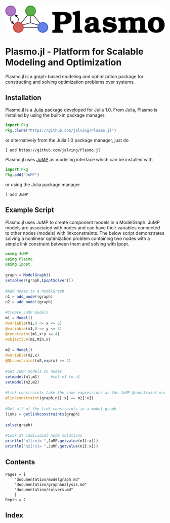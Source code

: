 ![Plasmo logo](assets/plasmo.svg)

# Plasmo.jl - Platform for Scalable Modeling and Optimization

Plasmo.jl is a graph-based modeling and optimization package for constructing and solving optimization problems over systems.


## Installation

Plasmo.jl is a [Julia](https://julialang.org) package developed for Julia 1.0.
From Julia, Plasmo is installed by using the built-in package manager:
```julia
import Pkg
Pkg.clone("https://github.com/jalving/Plasmo.jl")
```

or alternatively from the Julia 1.0 package manager, just do

```
] add https://github.com/jalving/Plasmo.jl
```
Plasmo.jl uses [JuMP](https://github.com/JuliaOpt/JuMP.jl) as modeling interface which can be installed with

```julia
import Pkg
Pkg.add("JuMP")
```
or using the Julia package manager
```
] add JuMP
```

## Example Script

Plasmo.jl uses JuMP to create component models in a ModelGraph.  JuMP models are associated with nodes and can have their variables connected to other nodes (models) with linkconstraints.
The below script demonstrates solving a nonlinear optimization problem containing two nodes with a simple link constraint between them and solving with Ipopt.

```julia
using JuMP
using Plasmo
using Ipopt

graph = ModelGraph()
setsolver(graph,IpoptSolver())

#Add nodes to a ModelGraph
n1 = add_node!(graph)
n2 = add_node!(graph)

#Create JuMP models
m1 = Model()
@variable(m1,0 <= x <= 2)
@variable(m1,0 <= y <= 3)
@constraint(m1,x+y <= 4)
@objective(m1,Min,x)

m2 = Model()
@variable(m2,x)
@NLconstraint(m2,exp(x) >= 2)

#Set JuMP models on nodes
setmodel(n1,m1)     #set m1 to n1
setmodel(n2,m2)

#Link constraints take the same expressions as the JuMP @constraint macro
@linkconstraint(graph,n1[:x] == n2[:x])

#Get all of the link constraints in a model-graph
links = getlinkconstraints(graph)

solve(graph)

#Look at individual node solutions
println("n1[:x]= ",JuMP.getvalue(n1[:x]))
println("n2[:x]= ",JuMP.getvalue(n2[:x]))
```


## Contents

```@contents
Pages = [
    "documentation/modelgraph.md"
    "documentation/graphanalysis.md"
    "documentation/solvers.md"
    ]
Depth = 2
```


## Index

```@index
```
